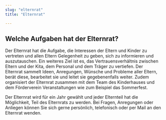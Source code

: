 ```yaml
---
slug: "elternrat"
title: "Elternrat"

---
```


## Welche Aufgaben hat der Elternrat?

Der Elternrat hat die Aufgabe, die Interessen der Eltern und Kinder zu vertreten und allen Eltern
Gelegenheit zu geben, sich zu informieren und auszutauschen. Ein weiteres Ziel ist es, das Vertrauensverhältnis zwischen
Eltern und der Kita, dem Personal und dem Träger zu vertiefen. Der Elternrat sammelt Ideen, Anregungen, Wünsche und
Probleme aller Eltern, berät diese, bearbeitet sie und leitet sie gegebenenfalls weiter. Zudem organisiert der Elternrat
zusammen mit dem Team des Kinderhauses und dem Förderverein Veranstaltungen wie zum Beispiel das Sommerfest.

Der Elternrat wird für ein Jahr gewählt und jeder Elternteil hat die Möglichkeit, Teil des Elternrats
zu werden. Bei Fragen, Anregungen oder Anliegen können Sie sich gerne persönlich, telefonisch
oder per Mail an den Elternrat wenden.